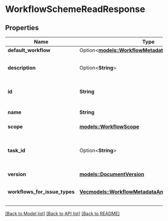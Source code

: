 # WorkflowSchemeReadResponse

## Properties

Name | Type | Description | Notes
------------ | ------------- | ------------- | -------------
**default_workflow** | Option<[**models::WorkflowMetadataRestModel**](WorkflowMetadataRestModel.md)> |  | [optional]
**description** | Option<**String**> | The description of the workflow scheme. | [optional]
**id** | **String** | The ID of the workflow scheme. | 
**name** | **String** | The name of the workflow scheme. | 
**scope** | [**models::WorkflowScope**](WorkflowScope.md) |  | 
**task_id** | Option<**String**> | Indicates if there's an [asynchronous task](#async-operations) for this workflow scheme. | [optional]
**version** | [**models::DocumentVersion**](DocumentVersion.md) |  | 
**workflows_for_issue_types** | [**Vec<models::WorkflowMetadataAndIssueTypeRestModel>**](WorkflowMetadataAndIssueTypeRestModel.md) | Mappings from workflows to issue types. | 

[[Back to Model list]](../README.md#documentation-for-models) [[Back to API list]](../README.md#documentation-for-api-endpoints) [[Back to README]](../README.md)


